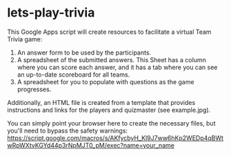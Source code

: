 # lets-play-trivia

This Google Apps script will create resources to facilitate a virtual Team Trivia game:

1. An answer form to be used by the participants.
2. A spreadsheet of the submitted answers. This Sheet has a column where you can score each answer, and it has a tab where you can see an up-to-date scoreboard for all teams. 
3. A spreadsheet for you to populate with questions as the game progresses.

Additionally, an HTML file is created from a template that provides instructions and links for the players and quizmaster (see example.jpg).

You can simply point your browser here to create the necessary files, but you'll need to bypass the safety warnings:
https://script.google.com/macros/s/AKfycbyH_Kl9J7ww6hKp2WEDp4qBWtwRpWXtvKGYd44p3rNpMJT0_pM/exec?name=your_name
